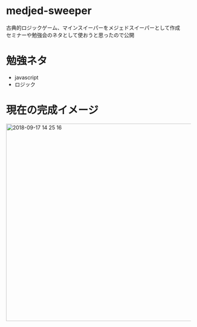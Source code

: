 # medjed-sweeper
古典的ロジックゲーム、マインスイーパーをメジェドスイーパーとして作成  
セミナーや勉強会のネタとして使おうと思ったので公開

# 勉強ネタ
* javascript
* ロジック

# 現在の完成イメージ
<img width="540" alt="2018-09-17 14 25 16" src="https://user-images.githubusercontent.com/19745929/45607273-43c26f00-ba86-11e8-9c3b-78504e4c01b6.png">
